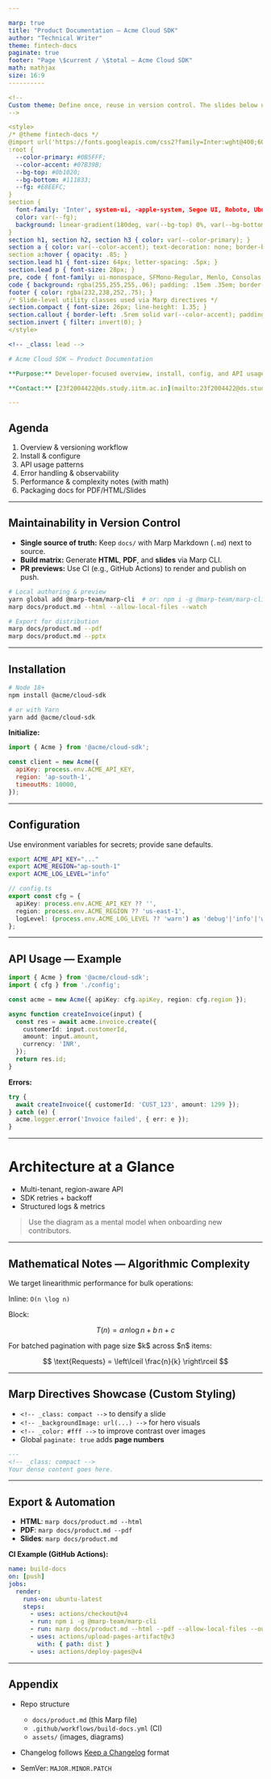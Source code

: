 ```yaml
---

marp: true
title: "Product Documentation — Acme Cloud SDK"
author: "Technical Writer"
theme: fintech-docs
paginate: true
footer: "Page \$current / \$total — Acme Cloud SDK"
math: mathjax
size: 16:9
----------

<!--
Custom theme: Define once, reuse in version control. The slides below use this theme via `theme: fintech-docs`.
-->

<style>
/* @theme fintech-docs */
@import url('https://fonts.googleapis.com/css2?family=Inter:wght@400;600;800&display=swap');
:root {
  --color-primary: #0B5FFF;
  --color-accent: #07B39B;
  --bg-top: #0b1020;
  --bg-bottom: #111833;
  --fg: #E8EEFC;
}
section {
  font-family: 'Inter', system-ui, -apple-system, Segoe UI, Roboto, Ubuntu, Cantarell, 'Helvetica Neue', Arial, sans-serif;
  color: var(--fg);
  background: linear-gradient(180deg, var(--bg-top) 0%, var(--bg-bottom) 100%);
}
section h1, section h2, section h3 { color: var(--color-primary); }
section a { color: var(--color-accent); text-decoration: none; border-bottom: 1px dotted var(--color-accent); }
section a:hover { opacity: .85; }
section.lead h1 { font-size: 64px; letter-spacing: .5px; }
section.lead p { font-size: 28px; }
pre, code { font-family: ui-monospace, SFMono-Regular, Menlo, Consolas, "Liberation Mono", monospace; font-size: .95em; }
code { background: rgba(255,255,255,.06); padding: .15em .35em; border-radius: .4rem; }
footer { color: rgba(232,238,252,.75); }
/* Slide-level utility classes used via Marp directives */
section.compact { font-size: 26px; line-height: 1.35; }
section.callout { border-left: .5rem solid var(--color-accent); padding-left: 1rem; }
section.invert { filter: invert(0); }
</style>

<!-- _class: lead -->

# Acme Cloud SDK — Product Documentation

**Purpose:** Developer-focused overview, install, config, and API usage.

**Contact:** [23f2004422@ds.study.iitm.ac.in](mailto:23f2004422@ds.study.iitm.ac.in)

---
```


<!-- _class: compact -->

## Agenda

1. Overview & versioning workflow
2. Install & configure
3. API usage patterns
4. Error handling & observability
5. Performance & complexity notes (with math)
6. Packaging docs for PDF/HTML/Slides

---

## Maintainability in Version Control

* **Single source of truth:** Keep `docs/` with Marp Markdown (`.md`) next to source.
* **Build matrix:** Generate **HTML**, **PDF**, and **slides** via Marp CLI.
* **PR previews:** Use CI (e.g., GitHub Actions) to render and publish on push.

```bash
# Local authoring & preview
yarn global add @marp-team/marp-cli  # or: npm i -g @marp-team/marp-cli
marp docs/product.md --html --allow-local-files --watch

# Export for distribution
marp docs/product.md --pdf
marp docs/product.md --pptx
```

---

## Installation

```bash
# Node 18+
npm install @acme/cloud-sdk

# or with Yarn
yarn add @acme/cloud-sdk
```

**Initialize:**

```js
import { Acme } from '@acme/cloud-sdk';

const client = new Acme({
  apiKey: process.env.ACME_API_KEY,
  region: 'ap-south-1',
  timeoutMs: 10000,
});
```

---

## Configuration

Use environment variables for secrets; provide sane defaults.

```bash
export ACME_API_KEY="..."
export ACME_REGION="ap-south-1"
export ACME_LOG_LEVEL="info"
```

```ts
// config.ts
export const cfg = {
  apiKey: process.env.ACME_API_KEY ?? '',
  region: process.env.ACME_REGION ?? 'us-east-1',
  logLevel: (process.env.ACME_LOG_LEVEL ?? 'warn') as 'debug'|'info'|'warn'|'error',
};
```

---

<!-- _class: callout -->

## API Usage — Example

```ts
import { Acme } from '@acme/cloud-sdk';
import { cfg } from './config';

const acme = new Acme({ apiKey: cfg.apiKey, region: cfg.region });

async function createInvoice(input) {
  const res = await acme.invoice.create({
    customerId: input.customerId,
    amount: input.amount,
    currency: 'INR',
  });
  return res.id;
}
```

**Errors:**

```ts
try {
  await createInvoice({ customerId: 'CUST_123', amount: 1299 });
} catch (e) {
  acme.logger.error('Invoice failed', { err: e });
}
```

---

<!--
Background image slide using Marp directives
-->

<!-- _backgroundImage: url('https://images.unsplash.com/photo-1551281044-8f5418240f2b?auto=format&fit=crop&w=1600&q=80') -->

<!-- _backgroundSize: cover -->

<!-- _color: #ffffff -->

# Architecture at a Glance

* Multi-tenant, region-aware API
* SDK retries + backoff
* Structured logs & metrics

> Use the diagram as a mental model when onboarding new contributors.

---

## Mathematical Notes — Algorithmic Complexity

We target linearithmic performance for bulk operations:

Inline: `O(n \log n)`

Block:

$$
T(n) = a\,n\log n + b\,n + c
$$

For batched pagination with page size \$k\$ across \$n\$ items:

$$
\text{Requests} = \left\lceil \frac{n}{k} \right\rceil
$$

---

## Marp Directives Showcase (Custom Styling)

* `<!-- _class: compact -->` to densify a slide
* `<!-- _backgroundImage: url(...) -->` for hero visuals
* `<!-- _color: #fff -->` to improve contrast over images
* Global `paginate: true` adds **page numbers**

```md
---
<!-- _class: compact -->
Your dense content goes here.
```

---

## Export & Automation

* **HTML**: `marp docs/product.md --html`
* **PDF**: `marp docs/product.md --pdf`
* **Slides**: `marp docs/product.md`

**CI Example (GitHub Actions):**

```yaml
name: build-docs
on: [push]
jobs:
  render:
    runs-on: ubuntu-latest
    steps:
      - uses: actions/checkout@v4
      - run: npm i -g @marp-team/marp-cli
      - run: marp docs/product.md --html --pdf --allow-local-files --output dist/
      - uses: actions/upload-pages-artifact@v3
        with: { path: dist }
      - uses: actions/deploy-pages@v4
```

---

## Appendix

* Repo structure

  * `docs/product.md` (this Marp file)
  * `.github/workflows/build-docs.yml` (CI)
  * `assets/` (images, diagrams)
* Changelog follows [Keep a Changelog](https://keepachangelog.com/) format
* SemVer: `MAJOR.MINOR.PATCH`
